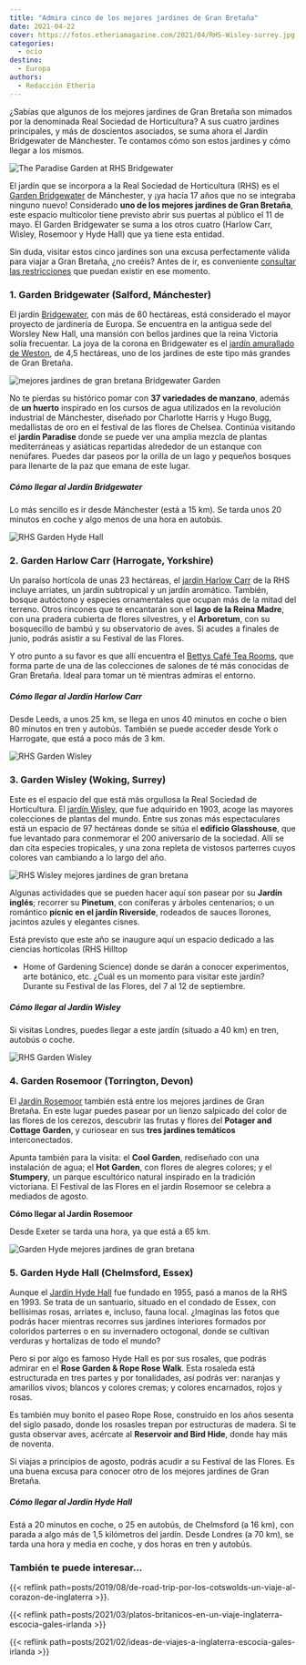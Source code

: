 ```yaml
---
title: "Admira cinco de los mejores jardines de Gran Bretaña"
date: 2021-04-22
cover: https://fotos.etheriamagazine.com/2021/04/RHS-Wisley-surrey.jpg
categories: 
  - ocio
destino: 
  - Europa
authors: 
  - Redacción Etheria
---
```


¿Sabías que algunos de los mejores jardines de Gran Bretaña son mimados por la denominada Real Sociedad de Horticultura? A sus cuatro jardines principales, y más de doscientos asociados, se suma ahora el Jardín Bridgewater de Mánchester. Te contamos cómo son estos jardines y cómo llegar a los mismos.

![The Paradise Garden at RHS Bridgewater](https://fotos.etheriamagazine.com/2021/04/Garden-Bridgewater.jpg "Paradise Garden en el RHS Bridgewater Garden. © RHS/Neil Hepworth")

El jardín que se incorpora a la Real Sociedad de Horticultura (RHS) es el [Garden 
Bridgewater](https://www.rhs.org.uk/gardens/bridgewater) de Mánchester, y ¡ya hacía 17 
años que no se integraba ninguno nuevo! Considerado **uno de los mejores jardines de 
Gran Bretaña**, este espacio multicolor tiene previsto abrir sus puertas al público el 
11 de mayo. El Garden Bridgewater se suma a los otros cuatro (Harlow Carr, Wisley, 
Rosemoor y Hyde Hall) que ya tiene esta entidad. 

Sin duda, visitar estos cinco jardines son una excusa perfectamente válida para viajar a 
Gran Bretaña, ¿no creéis? Antes de ir, es conveniente [consultar las 
restricciones](https://www.visitbritain.com/gb/en/know-before-you-go) que puedan existir 
en ese momento. 

### 1\. Garden Bridgewater (Salford, Mánchester)

El jardín [Bridgewater](https://www.rhs.org.uk/gardens/bridgewater), con más de 60 
hectáreas, está considerado el mayor proyecto de jardinería de Europa. Se encuentra en 
la antigua sede del Worsley New Hall, una mansión con bellos jardines que la reina 
Victoria solía frecuentar. La joya de la corona en Bridgewater es el [jardín amurallado 
de 
Weston](https://www.rhs.org.uk/gardens/bridgewater/garden-highlights/weston-walled-garden), 
de 4,5 hectáreas, uno de los jardines de este tipo más grandes de Gran Bretaña. 

![mejores jardines de gran bretana Bridgewater Garden](https://fotos.etheriamagazine.com/2021/04/RHS-Bridgewater-Garden.jpg "Vista aérea del Paradise Garden. © RHS/Kestrel Cam")

No te pierdas su histórico pomar con **37 variedades de manzano**, además de **un 
huerto** inspirado en los cursos de agua utilizados en la revolución industrial de 
Mánchester, diseñado por Charlotte Harris y Hugo Bugg, medallistas de oro en el festival 
de las flores de Chelsea. Continúa visitando el **jardín Paradise** donde se puede ver 
una amplia mezcla de plantas mediterráneas y asiáticas repartidas alrededor de un 
estanque con nenúfares. Puedes dar paseos por la orilla de un lago y pequeños bosques 
para llenarte de la paz que emana de este lugar. 

##### Cómo llegar al Jardín Bridgewater

Lo más sencillo es ir desde Mánchester (está a 15 km). Se tarda unos 20 minutos en coche 
y algo menos de una hora en autobús. 

![RHS Garden Hyde Hall](https://fotos.etheriamagazine.com/2021/04/RHS-Garden-Hyde-Hall.jpg "Jardín Hyde Hall, Essex, Inglaterra. © RHS")

### 2\. Garden Harlow Carr (Harrogate, Yorkshire)

Un paraíso hortícola de unas 23 hectáreas, el [jardín Harlow 
Carr](https://www.rhs.org.uk/gardens/harlow-carr/garden-highlights) de la RHS incluye 
arriates, un jardín subtropical y un jardín aromático. También, bosque autóctono y 
especies ornamentales que ocupan más de la mitad del terreno. Otros rincones que te 
encantarán son el **lago de la Reina Madre**, con una pradera cubierta de flores 
silvestres, y el **Arboretum**, con su bosquecillo de bambú y su observatorio de aves. 
Si acudes a finales de junio, podrás asistir a su Festival de las Flores. 

Y otro punto a su favor es que allí encuentra el [Bettys Café Tea 
Rooms](https://www.bettys.co.uk/cafe-tea-rooms/our-locations/bettys-harlow-carr), que 
forma parte de una de las colecciones de salones de té más conocidas de Gran Bretaña. 
Ideal para tomar un té mientras admiras el entorno. 

##### Cómo llegar al Jardín Harlow Carr

Desde Leeds, a unos 25 km, se llega en unos 40 minutos en coche o bien 80 minutos en 
tren y autobús. También se puede acceder desde York o Harrogate, que está a poco más de 
3 km. 

![RHS Garden Wisley](https://fotos.etheriamagazine.com/2021/04/RHS-Wisley.jpg "Jardín rocoso del RHS Wisley, en Surrey, Inglaterra. © RHS")

### 3\. Garden Wisley (Woking, Surrey)

Este es el espacio del que está más orgullosa la Real Sociedad de Horticultura. El 
[jardín Wisley](https://www.rhs.org.uk/gardens/wisley), que fue adquirido en 1903, acoge 
las mayores colecciones de plantas del mundo. Entre sus zonas más espectaculares está un 
espacio de 97 hectáreas donde se sitúa el **edificio Glasshouse**, que fue levantado 
para conmemorar el 200 aniversario de la sociedad. Allí se dan cita especies tropicales, 
y una zona repleta de vistosos parterres cuyos colores van cambiando a lo largo del año. 

![RHS Wisley mejores jardines de gran bretana](https://fotos.etheriamagazine.com/2021/04/RHS-Wisley-surrey.jpg "Rosaleda en el RHS Wisley, en Surrey, Inglaterra. © RHS")

Algunas actividades que se pueden hacer aquí son pasear por su **Jardín inglés**; 
recorrer su **Pinetum**, con coníferas y árboles centenarios; o un romántico **pícnic en 
el jardín Riverside**, rodeados de sauces llorones, jacintos azules y elegantes cisnes. 

Está previsto que este año se inaugure aquí un espacio dedicado a las ciencias 
hortícolas (RHS Hilltop 

- Home of Gardening Science) donde se darán a conocer experimentos, arte botánico, etc. 
¿Cuál es un momento para visitar este jardín? Durante su Festival de las Flores, del 7 
al 12 de septiembre. 

##### Cómo llegar al Jardín Wisley

Si visitas Londres, puedes llegar a este jardín (situado a 40 km) en tren, autobús o 
coche. 

![RHS Garden Wisley](https://fotos.etheriamagazine.com/2021/04/RHS-Garden-Wisley.jpg "Jardín Exótico del RHS Wisley, en Surrey, Inglaterra. © RHS")

### 4\. Garden Rosemoor (Torrington, Devon)

El [Jardín Rosemoor](https://www.rhs.org.uk/gardens/rosemoor) también está entre los 
mejores jardines de Gran Bretaña. En este lugar puedes pasear por un lienzo salpicado 
del color de las flores de los cerezos, descubrir las frutas y flores del **Potager and 
Cottage Garden**, y curiosear en sus **tres jardines temáticos** interconectados. 

Apunta también para la visita: el **Cool Garden**, rediseñado con una instalación de 
agua; el **Hot Garden**, con flores de alegres colores; y el **Stumpery**, un parque 
escultórico natural inspirado en la tradición victoriana. El Festival de las Flores en 
el jardín Rosemoor se celebra a mediados de agosto. 

**Cómo llegar al Jardín Rosemoor** 

Desde Exeter se tarda una hora, ya que está a 65 km. 

![Garden Hyde mejores jardines de gran bretana](https://fotos.etheriamagazine.com/2021/04/RHS-Garden-Hyde.jpg "Así luce el RHS Garden Hyde Hall en verano. © RHS")

### 5\. Garden Hyde Hall (Chelmsford, Essex)

Aunque el [Jardín Hyde Hall](https://www.rhs.org.uk/gardens/hyde-hall/) fue fundado en 
1955, pasó a manos de la RHS en 1993. Se trata de un santuario, situado en el condado de 
Essex, con bellísimas rosas, arriates e, incluso, fauna local. ¿Imaginas las fotos que 
podrás hacer mientras recorres sus jardines interiores formados por coloridos parterres 
o en su invernadero octogonal, donde se cultivan verduras y hortalizas de todo el mundo? 

Pero si por algo es famoso Hyde Hall es por sus rosales, que podrás admirar en el **Rose 
Garden & Rope Rose Walk**. Esta rosaleda está estructurada en tres partes y por 
tonalidades, así podrás ver: naranjas y amarillos vivos; blancos y colores cremas; y 
colores encarnados, rojos y rosas. 

Es también muy bonito el paseo Rope Rose, construido en los años sesenta del siglo 
pasado, donde los rosasles trepan por estructuras de madera. Si te gusta observar aves, 
acércate al **Reservoir and Bird Hide**, donde hay más de noventa. 

Si viajas a principios de agosto, podrás acudir a su Festival de las Flores. Es una 
buena excusa para conocer otro de los mejores jardines de Gran Bretaña. 

##### Cómo llegar al Jardín Hyde Hall

Está a 20 minutos en coche, o 25 en autobús, de Chelmsford (a 16 km), con parada a algo 
más de 1,5 kilómetros del jardín. Desde Londres (a 70 km), se tarda una hora y media en 
coche, y dos horas en tren y autobús. 

### También te puede interesar...

{{< reflink 
path=posts/2019/08/de-road-trip-por-los-cotswolds-un-viaje-al-corazon-de-inglaterra >}}. 

{{< reflink 
path=posts/2021/03/platos-britanicos-en-un-viaje-inglaterra-escocia-gales-irlanda >}} 

{{< reflink path=posts/2021/02/ideas-de-viajes-a-inglaterra-escocia-gales-irlanda >}}

